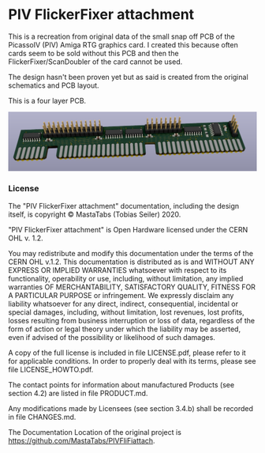 # PIV FlickerFixer attachment

This is a recreation from original data of the small snap off PCB of the PicassoIV (PIV)
Amiga RTG graphics card.
I created this because often cards seem to be sold without this PCB and then the FlickerFixer/ScanDoubler
of the card cannot be used.

The design hasn't been proven yet but as said is created from the original schematics and PCB layout.

This is a four layer PCB.

![Board Image](/pix/image.png)

### License
The "PIV FlickerFixer attachment" documentation, including the design itself, is copyright © MastaTabs (Tobias Seiler) 2020.

"PIV FlickerFixer attachment" is Open Hardware licensed under the CERN OHL v. 1.2.

You may redistribute and modify this documentation under the terms of the CERN OHL v.1.2. This documentation is distributed as is and WITHOUT ANY EXPRESS OR IMPLIED WARRANTIES whatsoever with respect to its functionality, operability or use, including, without limitation, any implied warranties OF MERCHANTABILITY, SATISFACTORY QUALITY, FITNESS FOR A PARTICULAR PURPOSE or infringement. We expressly disclaim any liability whatsoever for any direct, indirect, consequential, incidental or special damages, including, without limitation, lost revenues, lost profits, losses resulting from business interruption or loss of data, regardless of the form of action or legal theory under which the liability may be asserted, even if advised of the possibility or likelihood of such damages.

A copy of the full license is included in file LICENSE.pdf, please refer to it for applicable conditions. In order to properly deal with its terms, please see file LICENSE_HOWTO.pdf.

The contact points for information about manufactured Products (see section 4.2) are listed in file PRODUCT.md.

Any modifications made by Licensees (see section 3.4.b) shall be recorded in file CHANGES.md.

The Documentation Location of the original project is https://github.com/MastaTabs/PIVFliFiattach.

